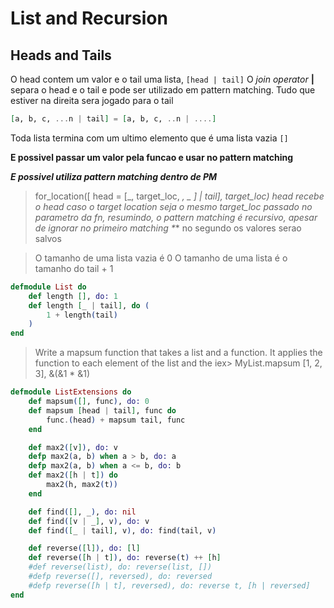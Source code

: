 # List and Recursion

## Heads and Tails
O head contem um valor e o tail uma lista, ```[head | tail]```
O _join operator_ **|** separa o head e o tail e pode ser utilizado em pattern matching. Tudo que estiver na direita sera jogado para o tail
```elixir
[a, b, c, ...n | tail] = [a, b, c, ..n | ....]
```
Toda lista termina com um ultimo elemento que é uma lista vazia ```[]```

**E possivel passar um valor pela funcao e usar no pattern matching**

***E possivel utiliza pattern matching dentro de PM*** 
> for_location([ head = [_, target_loc, _, _ ] | tail], target_loc) head recebe o head caso o target location seja o mesmo target_loc passado no parametro da fn, resumindo, o pattern matching é recursivo, apesar de ignorar no primeiro matching *_* no segundo os valores serao salvos

> O tamanho de uma lista vazia é 0
> O tamanho de uma lista é o tamanho do tail + 1

```elixir
defmodule List do
    def length [], do: 1
    def length [_ | tail], do (
        1 + length(tail)
    )
end
```

>Write a mapsum function that takes a list and a function. It applies the
>function to each element of the list and the
>iex> MyList.mapsum [1, 2, 3], &(&1 * &1)


```elixir
defmodule ListExtensions do
    def mapsum([], func), do: 0
    def mapsum [head | tail], func do
        func.(head) + mapsum tail, func
    end

    def max2([v]), do: v
    defp max2(a, b) when a > b, do: a
    defp max2(a, b) when a <= b, do: b
    def max2([h | t]) do
        max2(h, max2(t))
    end

    def find([], _), do: nil
    def find([v | _], v), do: v
    def find([_ | tail], v), do: find(tail, v)

    def reverse([l]), do: [l]
    def reverse([h | t]), do: reverse(t) ++ [h]
    #def reverse(list), do: reverse(list, []) 
    #defp reverse([], reversed), do: reversed  
    #defp reverse([h | t], reversed), do: reverse t, [h | reversed] 
end
```
